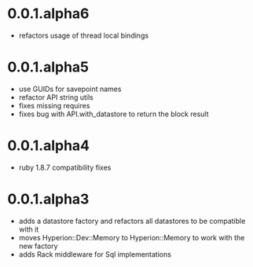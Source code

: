 # 0.0.1.alpha6

* refactors usage of thread local bindings

# 0.0.1.alpha5

* use GUIDs for savepoint names
* refactor API string utils
* fixes missing requires
* fixes bug with API.with_datastore to return the block result

# 0.0.1.alpha4

* ruby 1.8.7 compatibility fixes

# 0.0.1.alpha3

* adds a datastore factory and refactors all datastores to be compatible with it
* moves Hyperion::Dev::Memory to Hyperion::Memory to work with the new factory
* adds Rack middleware for Sql implementations
